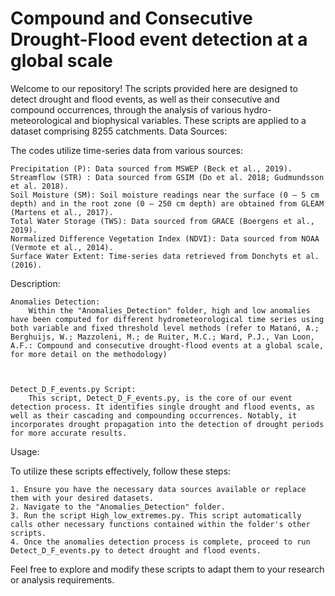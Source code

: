 # Compound and Consecutive Drought-Flood event detection at a global scale 

Welcome to our repository! The scripts provided here are designed to detect drought and flood events, as well as their consecutive and compound occurrences, through the analysis of various hydro-meteorological and biophysical variables. These scripts are applied to a dataset comprising 8255 catchments.
Data Sources:

The codes utilize time-series data from various sources:

    Precipitation (P): Data sourced from MSWEP (Beck et al., 2019).
    Streamflow (STR) : Data sourced from GSIM (Do et al. 2018; Gudmundsson et al. 2018). 
    Soil Moisture (SM): Soil moisture readings near the surface (0 – 5 cm depth) and in the root zone (0 – 250 cm depth) are obtained from GLEAM (Martens et al., 2017).
    Total Water Storage (TWS): Data sourced from GRACE (Boergens et al., 2019).
    Normalized Difference Vegetation Index (NDVI): Data sourced from NOAA (Vermote et al., 2014).
    Surface Water Extent: Time-series data retrieved from Donchyts et al. (2016).

Description:

    Anomalies Detection:
        Within the "Anomalies_Detection" folder, high and low anomalies have been computed for different hydrometeorological time series using both variable and fixed threshold level methods (refer to Matanó, A.; Berghuijs, W.; Mazzoleni, M.; de Ruiter, M.C.; Ward, P.J., Van Loon, A.F.: Compound and consecutive drought-flood events at a global scale, for more detail on the methodology)



    Detect_D_F_events.py Script:
        This script, Detect_D_F_events.py, is the core of our event detection process. It identifies single drought and flood events, as well as their cascading and compounding occurrences. Notably, it incorporates drought propagation into the detection of drought periods for more accurate results.

Usage:

To utilize these scripts effectively, follow these steps:

    1. Ensure you have the necessary data sources available or replace them with your desired datasets.
    2. Navigate to the "Anomalies_Detection" folder.
    3. Run the script High_low_extremes.py. This script automatically calls other necessary functions contained within the folder's other scripts.
    4. Once the anomalies detection process is complete, proceed to run Detect_D_F_events.py to detect drought and flood events.

Feel free to explore and modify these scripts to adapt them to your research or analysis requirements.

